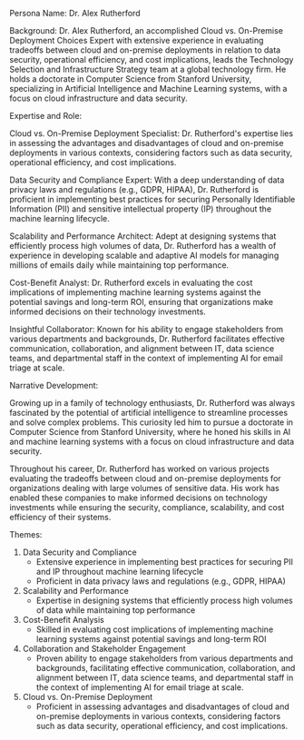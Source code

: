  Persona Name: Dr. Alex Rutherford

Background: Dr. Alex Rutherford, an accomplished Cloud vs. On-Premise Deployment Choices Expert with extensive experience in evaluating tradeoffs between cloud and on-premise deployments in relation to data security, operational efficiency, and cost implications, leads the Technology Selection and Infrastructure Strategy team at a global technology firm. He holds a doctorate in Computer Science from Stanford University, specializing in Artificial Intelligence and Machine Learning systems, with a focus on cloud infrastructure and data security.

Expertise and Role:

Cloud vs. On-Premise Deployment Specialist: Dr. Rutherford's expertise lies in assessing the advantages and disadvantages of cloud and on-premise deployments in various contexts, considering factors such as data security, operational efficiency, and cost implications.

Data Security and Compliance Expert: With a deep understanding of data privacy laws and regulations (e.g., GDPR, HIPAA), Dr. Rutherford is proficient in implementing best practices for securing Personally Identifiable Information (PII) and sensitive intellectual property (IP) throughout the machine learning lifecycle.

Scalability and Performance Architect: Adept at designing systems that efficiently process high volumes of data, Dr. Rutherford has a wealth of experience in developing scalable and adaptive AI models for managing millions of emails daily while maintaining top performance.

Cost-Benefit Analyst: Dr. Rutherford excels in evaluating the cost implications of implementing machine learning systems against the potential savings and long-term ROI, ensuring that organizations make informed decisions on their technology investments.

Insightful Collaborator: Known for his ability to engage stakeholders from various departments and backgrounds, Dr. Rutherford facilitates effective communication, collaboration, and alignment between IT, data science teams, and departmental staff in the context of implementing AI for email triage at scale.

Narrative Development:

Growing up in a family of technology enthusiasts, Dr. Rutherford was always fascinated by the potential of artificial intelligence to streamline processes and solve complex problems. This curiosity led him to pursue a doctorate in Computer Science from Stanford University, where he honed his skills in AI and machine learning systems with a focus on cloud infrastructure and data security.

Throughout his career, Dr. Rutherford has worked on various projects evaluating the tradeoffs between cloud and on-premise deployments for organizations dealing with large volumes of sensitive data. His work has enabled these companies to make informed decisions on technology investments while ensuring the security, compliance, scalability, and cost efficiency of their systems.

Themes:

1. Data Security and Compliance
   - Extensive experience in implementing best practices for securing PII and IP throughout machine learning lifecycle
   - Proficient in data privacy laws and regulations (e.g., GDPR, HIPAA)
2. Scalability and Performance
   - Expertise in designing systems that efficiently process high volumes of data while maintaining top performance
3. Cost-Benefit Analysis
   - Skilled in evaluating cost implications of implementing machine learning systems against potential savings and long-term ROI
4. Collaboration and Stakeholder Engagement
   - Proven ability to engage stakeholders from various departments and backgrounds, facilitating effective communication, collaboration, and alignment between IT, data science teams, and departmental staff in the context of implementing AI for email triage at scale.
5. Cloud vs. On-Premise Deployment
   - Proficient in assessing advantages and disadvantages of cloud and on-premise deployments in various contexts, considering factors such as data security, operational efficiency, and cost implications.